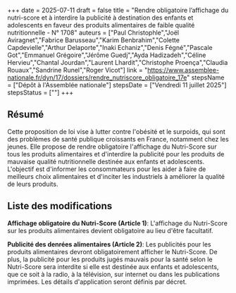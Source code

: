+++
date = 2025-07-11
draft = false
title = "Rendre obligatoire l’affichage du nutri-score et à interdire la publicité à destination des enfants et adolescents en faveur des produits alimentaires de faible qualité nutritionnelle - N° 1708"
auteurs = ["Paul Christophle","Joël Aviragnet","Fabrice Barusseau","Karim Benbrahim","Colette Capdevielle","Arthur Delaporte","Inaki Echaniz","Denis Fégné","Pascale Got","Emmanuel Grégoire","Jérôme Guedj","Ayda Hadizadeh","Céline Hervieu","Chantal Jourdan","Laurent Lhardit","Christophe Proença","Claudia Rouaux","Sandrine Runel","Roger Vicot"]
link = "https://www.assemblee-nationale.fr/dyn/17/dossiers/rendre_nutriscore_obligatoire_17e"
stepsName = ["Dépôt à l'Assemblée nationale"]
stepsDate = ["Vendredi 11 juillet 2025"]
stepsStatus = [""]
+++

## Résumé

Cette proposition de loi vise à lutter contre l'obésité et le surpoids, qui sont des problèmes de santé publique croissants en France, notamment chez les jeunes. Elle propose de rendre obligatoire l'affichage du Nutri-Score sur tous les produits alimentaires et d'interdire la publicité pour les produits de mauvaise qualité nutritionnelle destinée aux enfants et adolescents. L'objectif est d'informer les consommateurs pour les aider à faire de meilleurs choix alimentaires et d'inciter les industriels à améliorer la qualité de leurs produits.

## Liste des modifications

**Affichage obligatoire du Nutri-Score (Article 1)**: L'affichage du Nutri-Score sur les produits alimentaires devient obligatoire au lieu d'être facultatif.

**Publicité des denrées alimentaires (Article 2)**: Les publicités pour les produits alimentaires devront obligatoirement afficher le Nutri-Score. De plus, la publicité pour les produits jugés mauvais pour la santé selon le Nutri-Score sera interdite si elle est destinée aux enfants et adolescents, que ce soit à la radio, à la télévision, sur internet ou dans les publications imprimées. Les détails d'application seront définis par décret.
